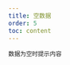 ```yaml
---
title: 空数据
order: 5
toc: content
---
```


<code src='../examples/Empty.tsx' description="设置`empty` 属性自定义数据为空时的提示内容,默认值是'No data'">数据为空时提示内容</code>
